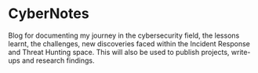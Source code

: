 # CyberNotes
Blog for documenting my journey in the cybersecurity field, the lessons learnt, the challenges, new discoveries faced within the Incident Response and Threat Hunting space. This will also be used to publish projects, write-ups and research findings.
